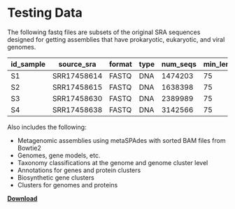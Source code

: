 # Testing Data

The following fastq files are subsets of the original SRA sequences designed for getting assemblies that have prokaryotic, eukaryotic, and viral genomes.

| id_sample | source_sra  | format | type | num_seqs | min_len | avg_len | max_len | GC(%) |
|-----------|-------------|--------|------|----------|---------|---------|---------|-------|
| S1        | SRR17458614 | FASTQ  | DNA  | 1474203  | 75      | 150.5   | 151     | 46.91 |
| S2        | SRR17458615 | FASTQ  | DNA  | 1638398  | 75      | 150.5   | 151     | 46.92 |
| S3        | SRR17458630 | FASTQ  | DNA  | 2389989  | 75      | 150.4   | 151     | 56.38 |
| S4        | SRR17458638 | FASTQ  | DNA  | 3142566  | 75      | 150.5   | 151     | 46.34 |

Also includes the following: 

* Metagenomic assemblies using metaSPAdes with sorted BAM files from Bowtie2
* Genomes, gene models, etc.
* Taxonomy classifications at the genome and genome cluster level
* Annotations for genes and protein clusters
* Biosynthetic gene clusters
* Clusters for genomes and proteins

[**Download**](https://zenodo.org/records/10094990)